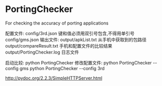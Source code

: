 PortingChecker
==============

For checking the accuracy of porting applications

配置文件: 
    config/3rd.json 键和值必须用双引号包含,不得用单引号
    config/gms.json
输出文件: 
    output/apkList.txt  从手机中获取到的包路径
    output/compareResult.txt 手机和配置文件的比较结果
    output/PortingChecker.log 日志文件
 
启动比较:
    python PortingChecker
修改配置文件:
   python PortingChecker --config gms
   python PortingChecker --config 3rd
   
http://pydoc.org/2.2.3/SimpleHTTPServer.html
